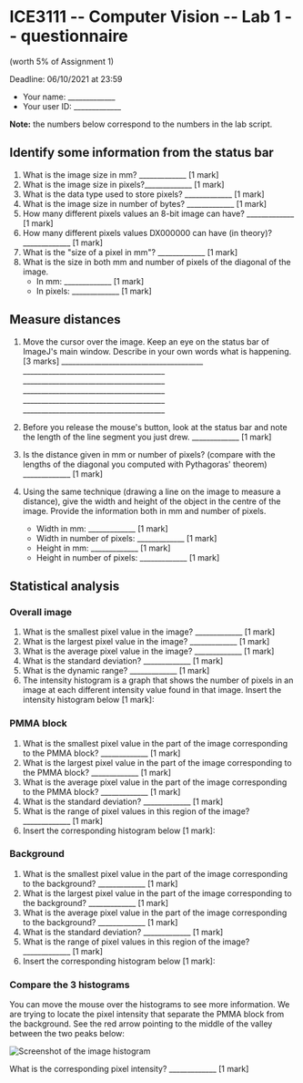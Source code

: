 # ICE3111 -- Computer Vision -- Lab 1 -- questionnaire

(worth 5% of Assignment 1)

Deadline: 06/10/2021 at 23:59

- Your name: \_\_\_\_\_\_\_\_\_\_\_\_\_
- Your user ID: \_\_\_\_\_\_\_\_\_\_\_\_\_


**Note:** the numbers below correspond to the numbers in the lab script.

## Identify some information from the  status bar

1. What is the image size in mm? \_\_\_\_\_\_\_\_\_\_\_\_\_ [1 mark]
2. What is the image size in pixels?\_\_\_\_\_\_\_\_\_\_\_\_\_ [1 mark]
3. What is the data type used to store pixels?     \_\_\_\_\_\_\_\_\_\_\_\_\_ [1 mark]
4. What is the image size in number of bytes? \_\_\_\_\_\_\_\_\_\_\_\_\_ [1 mark]
5. How many different pixels values an 8-bit image can have? \_\_\_\_\_\_\_\_\_\_\_\_\_ [1 mark]
6. How many different pixels values DX000000 can have (in theory)? \_\_\_\_\_\_\_\_\_\_\_\_\_ [1 mark]
7. What is the "size of a pixel in mm"? \_\_\_\_\_\_\_\_\_\_\_\_\_ [1 mark]
8. What is the size in both mm and number of pixels of the diagonal of the image.
    - In mm: \_\_\_\_\_\_\_\_\_\_\_\_\_ [1 mark]
    - In pixels: \_\_\_\_\_\_\_\_\_\_\_\_\_ [1 mark]

## Measure distances

1. Move the cursor over the image. Keep an eye on the status bar of ImageJ's main window. Describe in your own words what is happening. [3 marks]
\_\_\_\_\_\_\_\_\_\_\_\_\_\_\_\_\_\_\_\_\_\_\_\_\_\_\_\_\_\_\_\_\_\_\_\_\_\_\_
\_\_\_\_\_\_\_\_\_\_\_\_\_\_\_\_\_\_\_\_\_\_\_\_\_\_\_\_\_\_\_\_\_\_\_\_\_\_\_
\_\_\_\_\_\_\_\_\_\_\_\_\_\_\_\_\_\_\_\_\_\_\_\_\_\_\_\_\_\_\_\_\_\_\_\_\_\_\_
\_\_\_\_\_\_\_\_\_\_\_\_\_\_\_\_\_\_\_\_\_\_\_\_\_\_\_\_\_\_\_\_\_\_\_\_\_\_\_
\_\_\_\_\_\_\_\_\_\_\_\_\_\_\_\_\_\_\_\_\_\_\_\_\_\_\_\_\_\_\_\_\_\_\_\_\_\_\_
\_\_\_\_\_\_\_\_\_\_\_\_\_\_\_\_\_\_\_\_\_\_\_\_\_\_\_\_\_\_\_\_\_\_\_\_\_\_\_

5. Before you release the mouse's button, look at the status bar and note the length of the line segment you just drew. \_\_\_\_\_\_\_\_\_\_\_\_\_ [1 mark]

6. Is the distance given in mm or number of pixels? (compare with the lengths of the diagonal you computed with Pythagoras' theorem) \_\_\_\_\_\_\_\_\_\_\_\_\_ [1 mark]

7. Using the same technique (drawing a line on the image to measure a distance), give the width and height of the object in the centre of the image. Provide the information both in mm and number of pixels.

    - Width in mm: \_\_\_\_\_\_\_\_\_\_\_\_\_ [1 mark]
    - Width in number of pixels: \_\_\_\_\_\_\_\_\_\_\_\_\_ [1 mark]
    - Height in mm: \_\_\_\_\_\_\_\_\_\_\_\_\_ [1 mark]
    - Height in number of pixels: \_\_\_\_\_\_\_\_\_\_\_\_\_ [1 mark]

## Statistical analysis

### Overall image

1. What is the smallest pixel value in the image? \_\_\_\_\_\_\_\_\_\_\_\_\_ [1 mark]
2. What is the largest pixel value in the image? \_\_\_\_\_\_\_\_\_\_\_\_\_ [1 mark]
3. What is the average pixel value in the image? \_\_\_\_\_\_\_\_\_\_\_\_\_ [1 mark]
4. What is the standard deviation? \_\_\_\_\_\_\_\_\_\_\_\_\_ [1 mark]
5. What is the dynamic range? \_\_\_\_\_\_\_\_\_\_\_\_\_ [1 mark]
6. The intensity histogram is a graph that shows the number of pixels in an image at each different intensity value found in that image. Insert the intensity histogram below [1 mark]:



### PMMA block

1. What is the smallest pixel value in the part of the image corresponding to the PMMA block? \_\_\_\_\_\_\_\_\_\_\_\_\_ [1 mark]
2. What is the largest pixel value in the part of the image corresponding to the PMMA block? \_\_\_\_\_\_\_\_\_\_\_\_\_ [1 mark]
3. What is the average pixel value in the part of the image corresponding to the PMMA block? \_\_\_\_\_\_\_\_\_\_\_\_\_ [1 mark]
4. What is the standard deviation? \_\_\_\_\_\_\_\_\_\_\_\_\_ [1 mark]
5. What is the range of pixel values in this region of the image? \_\_\_\_\_\_\_\_\_\_\_\_\_ [1 mark]
6. Insert the corresponding histogram below [1 mark]:


### Background

1. What is the smallest pixel value in the part of the image corresponding to the background? \_\_\_\_\_\_\_\_\_\_\_\_\_ [1 mark]
2. What is the largest pixel value in the part of the image corresponding to the background? \_\_\_\_\_\_\_\_\_\_\_\_\_ [1 mark]
3. What is the average pixel value in the part of the image corresponding to the background? \_\_\_\_\_\_\_\_\_\_\_\_\_ [1 mark]
4. What is the standard deviation? \_\_\_\_\_\_\_\_\_\_\_\_\_ [1 mark]
5. What is the range of pixel values in this region of the image? \_\_\_\_\_\_\_\_\_\_\_\_\_ [1 mark]
6. Insert the corresponding histogram below [1 mark]:


### Compare the 3 histograms

You can move the mouse over the histograms to see more information. We are trying to locate the pixel intensity that separate the PMMA block from the background. See the red arrow pointing to the middle of the valley between the two peaks below:

![Screenshot of the image histogram](images/imagej-histograms-valley.png)

What is the corresponding pixel intensity? \_\_\_\_\_\_\_\_\_\_\_\_\_ [1 mark]

